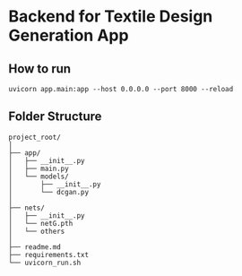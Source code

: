 # Backend for Textile Design Generation App

## How to run

`uvicorn app.main:app --host 0.0.0.0 --port 8000 --reload`

## Folder Structure

```
project_root/
│
├── app/
│   ├── __init__.py
│   ├── main.py
│   └── models/
│       ├── __init__.py
│       └── dcgan.py
│
├── nets/
│   ├── __init__.py
│   └── netG.pth
│   └── others
│
├── readme.md
├── requirements.txt
└── uvicorn_run.sh
```
